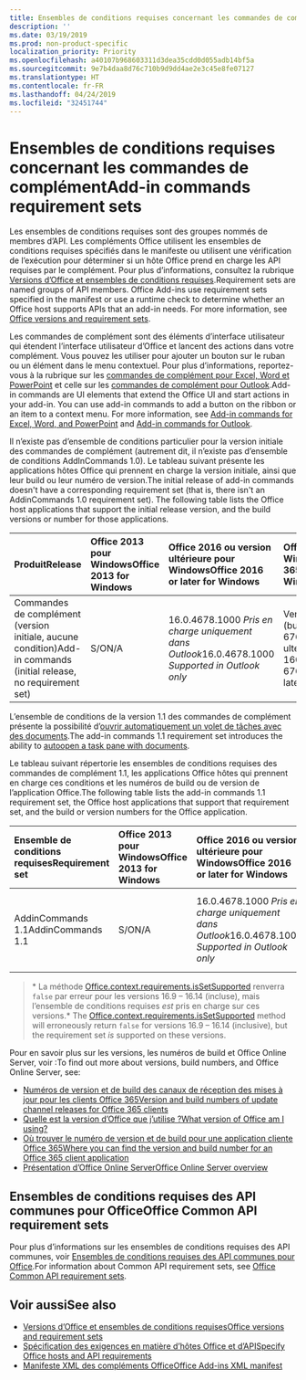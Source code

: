 ```yaml
---
title: Ensembles de conditions requises concernant les commandes de complément
description: ''
ms.date: 03/19/2019
ms.prod: non-product-specific
localization_priority: Priority
ms.openlocfilehash: a40107b968603311d3dea35cdd0d055adb14bf5a
ms.sourcegitcommit: 9e7b4daa8d76c710b9d9dd4ae2e3c45e8fe07127
ms.translationtype: HT
ms.contentlocale: fr-FR
ms.lasthandoff: 04/24/2019
ms.locfileid: "32451744"
---
```

# <a name="add-in-commands-requirement-sets"></a><span data-ttu-id="d26f2-102">Ensembles de conditions requises concernant les commandes de complément</span><span class="sxs-lookup"><span data-stu-id="d26f2-102">Add-in commands requirement sets</span></span>

<span data-ttu-id="d26f2-p101">Les ensembles de conditions requises sont des groupes nommés de membres d’API. Les compléments Office utilisent les ensembles de conditions requises spécifiés dans le manifeste ou utilisent une vérification de l’exécution pour déterminer si un hôte Office prend en charge les API requises par le complément. Pour plus d’informations, consultez la rubrique [Versions d’Office et ensembles de conditions requises](/office/dev/add-ins/develop/office-versions-and-requirement-sets).</span><span class="sxs-lookup"><span data-stu-id="d26f2-p101">Requirement sets are named groups of API members. Office Add-ins use requirement sets specified in the manifest or use a runtime check to determine whether an Office host supports APIs that an add-in needs. For more information, see [Office versions and requirement sets](/office/dev/add-ins/develop/office-versions-and-requirement-sets).</span></span>

<span data-ttu-id="d26f2-p102">Les commandes de complément sont des éléments d’interface utilisateur qui étendent l’interface utilisateur d’Office et lancent des actions dans votre complément. Vous pouvez les utiliser pour ajouter un bouton sur le ruban ou un élément dans le menu contextuel. Pour plus d’informations, reportez-vous à la rubrique sur les [commandes de complément pour Excel, Word et PowerPoint](/office/dev/add-ins/design/add-in-commands) et celle sur les [commandes de complément pour Outlook](/outlook/add-ins/add-in-commands-for-outlook).</span><span class="sxs-lookup"><span data-stu-id="d26f2-p102">Add-in commands are UI elements that extend the Office UI and start actions in your add-in. You can use add-in commands to add a button on the ribbon or an item to a context menu. For more information, see [Add-in commands for Excel, Word, and PowerPoint](/office/dev/add-ins/design/add-in-commands) and [Add-in commands for Outlook](/outlook/add-ins/add-in-commands-for-outlook).</span></span>

<span data-ttu-id="d26f2-p103">Il n’existe pas d’ensemble de conditions particulier pour la version initiale des commandes de complément (autrement dit, il n’existe pas d’ensemble de conditions AddInCommands 1.0). Le tableau suivant présente les applications hôtes Office qui prennent en charge la version initiale, ainsi que leur build ou leur numéro de version.</span><span class="sxs-lookup"><span data-stu-id="d26f2-p103">The initial release of add-in commands doesn't have a corresponding requirement set (that is, there isn't an AddinCommands 1.0 requirement set). The following table lists the Office host applications that support the initial release version, and the build versions or number for those applications.</span></span>  

| <span data-ttu-id="d26f2-111">Produit</span><span class="sxs-lookup"><span data-stu-id="d26f2-111">Release</span></span>   |  <span data-ttu-id="d26f2-112">Office 2013 pour Windows</span><span class="sxs-lookup"><span data-stu-id="d26f2-112">Office 2013 for Windows</span></span> | <span data-ttu-id="d26f2-113">Office 2016 ou version ultérieure pour Windows</span><span class="sxs-lookup"><span data-stu-id="d26f2-113">Office 2016 or later for Windows</span></span> | <span data-ttu-id="d26f2-114">Office 365 pour Windows</span><span class="sxs-lookup"><span data-stu-id="d26f2-114">Office 365 for Windows</span></span>   |  <span data-ttu-id="d26f2-115">Office 365 pour iPad</span><span class="sxs-lookup"><span data-stu-id="d26f2-115">Office 365 for iPad</span></span>  |  <span data-ttu-id="d26f2-116">Office 365 pour Mac</span><span class="sxs-lookup"><span data-stu-id="d26f2-116">Office 365 for Mac</span></span>  | <span data-ttu-id="d26f2-117">Office Online</span><span class="sxs-lookup"><span data-stu-id="d26f2-117">Office Online</span></span>  |  
|:-----|:-----|:-----|:-----|:-----|:-----|:-----|
| <span data-ttu-id="d26f2-118">Commandes de complément (version initiale, aucune condition)</span><span class="sxs-lookup"><span data-stu-id="d26f2-118">Add-in commands (initial release, no requirement set)</span></span> | <span data-ttu-id="d26f2-119">S/O</span><span class="sxs-lookup"><span data-stu-id="d26f2-119">N/A</span></span> | <span data-ttu-id="d26f2-120">16.0.4678.1000 *Pris en charge uniquement dans Outlook*</span><span class="sxs-lookup"><span data-stu-id="d26f2-120">16.0.4678.1000 *Supported in Outlook only*</span></span> |<span data-ttu-id="d26f2-121">Version 1603 (build 6769.0000) ou ultérieure</span><span class="sxs-lookup"><span data-stu-id="d26f2-121">Version 1603 (Build 6769.0000) or later</span></span> | <span data-ttu-id="d26f2-122">S/O</span><span class="sxs-lookup"><span data-stu-id="d26f2-122">N/A</span></span> | <span data-ttu-id="d26f2-123">15.33 ou version ultérieure</span><span class="sxs-lookup"><span data-stu-id="d26f2-123">15.33 or later</span></span>| <span data-ttu-id="d26f2-124">Janvier 2016</span><span class="sxs-lookup"><span data-stu-id="d26f2-124">January 2016</span></span> |

<span data-ttu-id="d26f2-125">L’ensemble de conditions de la version 1.1 des commandes de complément présente la possibilité d’[ouvrir automatiquement un volet de tâches avec des documents](/office/dev/add-ins/develop/automatically-open-a-task-pane-with-a-document).</span><span class="sxs-lookup"><span data-stu-id="d26f2-125">The add-in commands 1.1 requirement set introduces the ability to [autoopen a task pane with documents](/office/dev/add-ins/develop/automatically-open-a-task-pane-with-a-document).</span></span>

<span data-ttu-id="d26f2-126">Le tableau suivant répertorie les ensembles de conditions requises des commandes de complément 1.1, les applications Office hôtes qui prennent en charge ces conditions et les numéros de build ou de version de l’application Office.</span><span class="sxs-lookup"><span data-stu-id="d26f2-126">The following table lists the add-in commands 1.1 requirement set, the Office host applications that support that requirement set, and the build or version numbers for the Office application.</span></span>

|  <span data-ttu-id="d26f2-127">Ensemble de conditions requises</span><span class="sxs-lookup"><span data-stu-id="d26f2-127">Requirement set</span></span>  |  <span data-ttu-id="d26f2-128">Office 2013 pour Windows</span><span class="sxs-lookup"><span data-stu-id="d26f2-128">Office 2013 for Windows</span></span> | <span data-ttu-id="d26f2-129">Office 2016 ou version ultérieure pour Windows</span><span class="sxs-lookup"><span data-stu-id="d26f2-129">Office 2016 or later for Windows</span></span> | <span data-ttu-id="d26f2-130">Office 365 pour Windows</span><span class="sxs-lookup"><span data-stu-id="d26f2-130">Office 365 for Windows</span></span>   |  <span data-ttu-id="d26f2-131">Office 365 pour iPad</span><span class="sxs-lookup"><span data-stu-id="d26f2-131">Office 365 for iPad</span></span>  |  <span data-ttu-id="d26f2-132">Office 365 pour Mac</span><span class="sxs-lookup"><span data-stu-id="d26f2-132">Office 365 for Mac</span></span>  | <span data-ttu-id="d26f2-133">Office Online</span><span class="sxs-lookup"><span data-stu-id="d26f2-133">Office Online</span></span>  |  
|:-----|:-----|:-----|:-----|:-----|:-----|:-----|
| <span data-ttu-id="d26f2-134">AddinCommands 1.1</span><span class="sxs-lookup"><span data-stu-id="d26f2-134">AddinCommands 1.1</span></span>  | <span data-ttu-id="d26f2-135">S/O</span><span class="sxs-lookup"><span data-stu-id="d26f2-135">N/A</span></span> | <span data-ttu-id="d26f2-136">16.0.4678.1000 *Pris en charge uniquement dans Outlook*</span><span class="sxs-lookup"><span data-stu-id="d26f2-136">16.0.4678.1000 *Supported in Outlook only*</span></span>  | <span data-ttu-id="d26f2-137">Version 1705 (build 8121.1000) ou ultérieure</span><span class="sxs-lookup"><span data-stu-id="d26f2-137">Version 1705 (Build 8121.1000) or later</span></span> | <span data-ttu-id="d26f2-138">S/O</span><span class="sxs-lookup"><span data-stu-id="d26f2-138">N/A</span></span> | <span data-ttu-id="d26f2-139">15.34 ou version ultérieure\*</span><span class="sxs-lookup"><span data-stu-id="d26f2-139">15.34 or later\*</span></span>| <span data-ttu-id="d26f2-140">Mai 2017</span><span class="sxs-lookup"><span data-stu-id="d26f2-140">May 2017</span></span> |

><span data-ttu-id="d26f2-141">\* La méthode [Office.context.requirements.isSetSupported](/javascript/api/office/office.requirementsetsupport#issetsupported-name--minversion-) renverra `false` par erreur pour les versions 16.9 &ndash; 16.14 (incluse), mais l’ensemble de conditions requises *est* pris en charge sur ces versions.</span><span class="sxs-lookup"><span data-stu-id="d26f2-141">\* The [Office.context.requirements.isSetSupported](/javascript/api/office/office.requirementsetsupport#issetsupported-name--minversion-) method will erroneously return `false` for versions 16.9 &ndash; 16.14 (inclusive), but the requirement set *is* supported on these versions.</span></span>

<span data-ttu-id="d26f2-142">Pour en savoir plus sur les versions, les numéros de build et Office Online Server, voir :</span><span class="sxs-lookup"><span data-stu-id="d26f2-142">To find out more about versions, build numbers, and Office Online Server, see:</span></span>

- [<span data-ttu-id="d26f2-143">Numéros de version et de build des canaux de réception des mises à jour pour les clients Office 365</span><span class="sxs-lookup"><span data-stu-id="d26f2-143">Version and build numbers of update channel releases for Office 365 clients</span></span>](https://support.office.com/article/version-and-build-numbers-of-update-channel-releases-ae942449-1fca-4484-898b-a933ea23def7)
- [<span data-ttu-id="d26f2-144">Quelle est la version d’Office que j’utilise ?</span><span class="sxs-lookup"><span data-stu-id="d26f2-144">What version of Office am I using?</span></span>](https://support.office.com/article/What-version-of-Office-am-I-using-932788b8-a3ce-44bf-bb09-e334518b8b19)
- [<span data-ttu-id="d26f2-145">Où trouver le numéro de version et de build pour une application cliente Office 365</span><span class="sxs-lookup"><span data-stu-id="d26f2-145">Where you can find the version and build number for an Office 365 client application</span></span>](https://support.office.com/article/version-and-build-numbers-of-update-channel-releases-ae942449-1fca-4484-898b-a933ea23def7)
- [<span data-ttu-id="d26f2-146">Présentation d’Office Online Server</span><span class="sxs-lookup"><span data-stu-id="d26f2-146">Office Online Server overview</span></span>](/officeonlineserver/office-online-server-overview)

## <a name="office-common-api-requirement-sets"></a><span data-ttu-id="d26f2-147">Ensembles de conditions requises des API communes pour Office</span><span class="sxs-lookup"><span data-stu-id="d26f2-147">Office Common API requirement sets</span></span>

<span data-ttu-id="d26f2-148">Pour plus d’informations sur les ensembles de conditions requises des API communes, voir [Ensembles de conditions requises des API communes pour Office](office-add-in-requirement-sets.md).</span><span class="sxs-lookup"><span data-stu-id="d26f2-148">For information about Common API requirement sets, see [Office Common API requirement sets](office-add-in-requirement-sets.md).</span></span>

## <a name="see-also"></a><span data-ttu-id="d26f2-149">Voir aussi</span><span class="sxs-lookup"><span data-stu-id="d26f2-149">See also</span></span>

- [<span data-ttu-id="d26f2-150">Versions d’Office et ensembles de conditions requises</span><span class="sxs-lookup"><span data-stu-id="d26f2-150">Office versions and requirement sets</span></span>](/office/dev/add-ins/develop/office-versions-and-requirement-sets)
- [<span data-ttu-id="d26f2-151">Spécification des exigences en matière d’hôtes Office et d’API</span><span class="sxs-lookup"><span data-stu-id="d26f2-151">Specify Office hosts and API requirements</span></span>](/office/dev/add-ins/develop/specify-office-hosts-and-api-requirements)
- [<span data-ttu-id="d26f2-152">Manifeste XML des compléments Office</span><span class="sxs-lookup"><span data-stu-id="d26f2-152">Office Add-ins XML manifest</span></span>](/office/dev/add-ins/develop/add-in-manifests)
